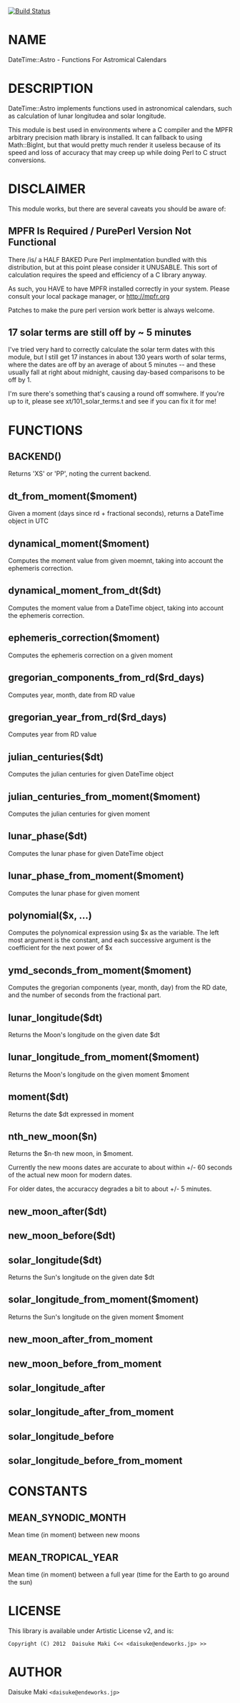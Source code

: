 [![Build Status](https://travis-ci.org/lestrrat-p5/DateTime-Astro.svg?branch=master)](https://travis-ci.org/lestrrat-p5/DateTime-Astro)
# NAME

DateTime::Astro - Functions For Astromical Calendars

# DESCRIPTION

DateTime::Astro implements functions used in astronomical calendars, such
as calculation of lunar longitudea and solar longitude.

This module is best used in environments where a C compiler and the MPFR arbitrary precision math library is installed. It can fallback to using Math::BigInt, but that would pretty much render it useless because of its speed and loss of accuracy that may creep up while doing Perl to C struct conversions.

# DISCLAIMER

This module works, but there are several caveats you should be aware of:

## MPFR Is Required / PurePerl Version Not Functional

There /is/ a HALF BAKED Pure Perl implmentation bundled with this distribution, but at this point please consider it UNUSABLE. This sort of calculation requires the speed and efficiency of a C library anyway.

As such, you HAVE to have MPFR installed correctly in your system. Please consult your local package manager, or http://mpfr.org

Patches to make the pure perl version work better is always welcome.

## 17 solar terms are still off by ~ 5 minutes

I've tried very hard to correctly calculate the solar term dates with this
module, but I still get 17 instances in about 130 years worth of solar terms,
where the dates are off by an average of about 5 minutes -- and these usually 
fall at right about midnight, causing day-based comparisons to be off by 1.

I'm sure there's something that's causing a round off somwhere. If you're up
to it, please see xt/101\_solar\_terms.t and see if you can fix it for me!

# FUNCTIONS

## BACKEND()

Returns 'XS' or 'PP', noting the current backend.

## dt\_from\_moment($moment)

Given a moment (days since rd + fractional seconds), returns a DateTime object in UTC

## dynamical\_moment($moment)

Computes the moment value from given moemnt, taking into account the ephemeris correction.

## dynamical\_moment\_from\_dt($dt)

Computes the moment value from a DateTime object, taking into account the ephemeris correction.

## ephemeris\_correction($moment)

Computes the ephemeris correction on a given moment

## gregorian\_components\_from\_rd($rd\_days)

Computes year, month, date from RD value

## gregorian\_year\_from\_rd($rd\_days)

Computes year from RD value

## julian\_centuries($dt)

Computes the julian centuries for given DateTime object

## julian\_centuries\_from\_moment($moment)

Computes the julian centuries for given moment

## lunar\_phase($dt)

Computes the lunar phase for given DateTime object

## lunar\_phase\_from\_moment($moment)

Computes the lunar phase for given moment

## polynomial($x, ...)

Computes the polynomical expression using $x as the variable. The left most argument is the constant, and each successive argument is the coefficient for the next power of $x

## ymd\_seconds\_from\_moment($moment)

Computes the gregorian components (year, month, day) from the RD date, and the number of seconds from the fractional part.

## lunar\_longitude($dt)

Returns the Moon's longitude on the given date $dt

## lunar\_longitude\_from\_moment($moment)

Returns the Moon's longitude on the given moment $moment

## moment($dt)

Returns the date $dt expressed in moment

## nth\_new\_moon($n)

Returns the $n-th new moon, in $moment.

Currently the new moons dates are accurate to about within +/- 60 seconds of the actual new moon for modern dates. 

For older dates, the accuraccy degrades a bit to about +/- 5 minutes.

## new\_moon\_after($dt)

## new\_moon\_before($dt)

## solar\_longitude($dt)

Returns the Sun's longitude on the given date $dt

## solar\_longitude\_from\_moment($moment)

Returns the Sun's longitude on the given moment $moment

## new\_moon\_after\_from\_moment

## new\_moon\_before\_from\_moment

## solar\_longitude\_after

## solar\_longitude\_after\_from\_moment

## solar\_longitude\_before

## solar\_longitude\_before\_from\_moment

# CONSTANTS

## MEAN\_SYNODIC\_MONTH

Mean time (in moment) between new moons

## MEAN\_TROPICAL\_YEAR

Mean time (in moment) between a full year (time for the Earth to go around the sun)

# LICENSE

This library is available under Artistic License v2, and is:

    Copyright (C) 2012  Daisuke Maki C<< <daisuke@endeworks.jp> >>

# AUTHOR

Daisuke Maki `<daisuke@endeworks.jp>`
